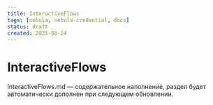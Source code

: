 ```yaml
---
title: InteractiveFlows
tags: [nebula, nebula-credential, docs]
status: draft
created: 2025-08-24
---
```


# InteractiveFlows

InteractiveFlows.md — содержательное наполнение, раздел будет автоматически дополнен при следующем обновлении.
